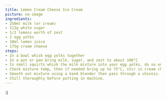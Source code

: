 ```yaml
---
title: Lemon Cream Cheese Ice Cream
picture: no-image
ingredients:
- 250ml milk (or cream)
- 112g white sugar
- 1/2 lemons worth of zest
- 2 egg yolks
- 10ml lemon juice
- 175g cream cheese
steps:
- In a bowl whisk egg yolks together
- In a pot or pan bring milk, sugar, and zest to about 100°C
- In small squirts whisk the milk mixture into your egg yolks, do so until completely incorporated.
- Check mixture temp, then if needed bring up to 75°C, stir in cream cheese, then lemon juice.
- Smooth out mixture using a hand blender then pass through a chinois. 
- Chill thoroughly before putting in machine.
---
```


:)